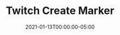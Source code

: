 ---
layout: ext_single
title: Twitch Create Marker
desc: Create a stream marker on Twitch with your own title  
category: twitch
date: '2021-01-13T00:00:00-05:00'
permalink: extensions/twitch/:slug
download_url: https://github.com/christinna9031/LB-Twitch-Create-Marker/releases
developer_name: Christina K.
developer_url: https://docs.christinak.ca/
version: 1.1
sammi_version: 1.40 
platform: Twitch
overview: |
    Creates a stream marker on Twitch with your own title. Must be live. 
setup: |
    1. Install the extension. You can follow the [Extension Install Guide](https://sammi.solutions/extensions/install).
    2. Use `Send to extension - Create Marker` command and fill out all the boxes.
privacy_collect: false
---